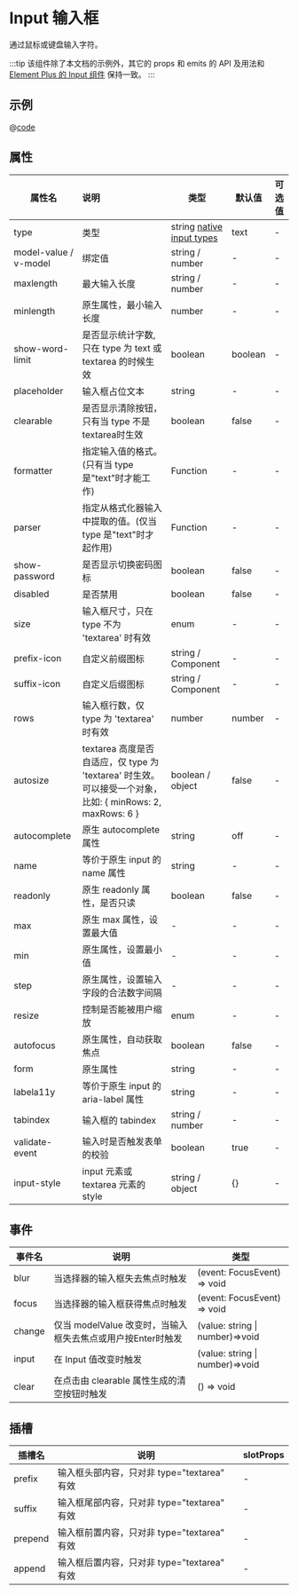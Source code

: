 # Input 输入框

通过鼠标或键盘输入字符。

:::tip
该组件除了本文档的示例外，其它的 props 和 emits 的 API 及用法和
[Element Plus 的 Input 组件](https://element-plus.org/zh-CN/component/input.html) 保持一致。
:::

## 示例
<ContainerDemo>
<InputDemo/>
</ContainerDemo>

@[code](@examples/InputDemo.vue)

## 属性



| 属性名                | 说明                                                         | **类型**                                                     | 默认值  | 可选值 |
| --------------------- | :----------------------------------------------------------- | ------------------------------------------------------------ | ------- | ------ |
| type                  | 类型                                                         | string [native input types](https://developer.mozilla.org/en-US/docs/Web/HTML/Element/input#Form__types) | text    | -      |
| model-value / v-model | 绑定值                                                       | string / number                                              | -       | -      |
| maxlength             | 最大输入长度                                                 | string / number                                              | -       | -      |
| minlength             | 原生属性，最小输入长度                                       | number                                                       | -       | -      |
| show-word-limit       | 是否显示统计字数, 只在 type 为 text 或 textarea 的时候生效   | boolean                                                      | boolean | -      |
| placeholder           | 输入框占位文本                                               | string                                                       | -       | -      |
| clearable             | 是否显示清除按钮，只有当 type 不是 textarea时生效            | boolean                                                      | false   | -      |
| formatter             | 指定输入值的格式。(只有当 type 是"text"时才能工作)           | Function                                                     | -       | -      |
| parser                | 指定从格式化器输入中提取的值。(仅当 type 是"text"时才起作用) | Function                                                     | -       | -      |
| show-password         | 是否显示切换密码图标                                         | boolean                                                      | false   | -      |
| disabled              | 是否禁用                                                     | boolean                                                      | false   | -      |
| size                  | 输入框尺寸，只在 type 不为 'textarea' 时有效                 | enum                                                         | -       | -      |
| prefix-icon           | 自定义前缀图标                                               | string / Component                                           | -       | -      |
| suffix-icon           | 自定义后缀图标                                               | string / Component                                           | -       | -      |
| rows                  | 输入框行数，仅 type 为 'textarea' 时有效                     | number                                                       | number  | -      |
| autosize              | textarea 高度是否自适应，仅 type 为 'textarea' 时生效。 可以接受一个对象，比如: { minRows: 2, maxRows: 6 } | boolean / object                                             | false   | -      |
| autocomplete          | 原生 autocomplete 属性                                       | string                                                       | off     | -      |
| name                  | 等价于原生 input 的name 属性                                 | string                                                       | -       | -      |
| readonly              | 原生 readonly 属性，是否只读                                 | boolean                                                      | false   | -      |
| max                   | 原生 max 属性，设置最大值                                    | -                                                            | -       | -      |
| min                   | 原生属性，设置最小值                                         | -                                                            | -       | -      |
| step                  | 原生属性，设置输入字段的合法数字间隔                         | -                                                            | -       | -      |
| resize                | 控制是否能被用户缩放                                         | enum                                                         | -       | -      |
| autofocus             | 原生属性，自动获取焦点                                       | boolean                                                      | false   | -      |
| form                  | 原生属性                                                     | string                                                       | -       | -      |
| labela11y             | 等价于原生 input  的  aria-label 属性                        | string                                                       | -       | -      |
| tabindex              | 输入框的 tabindex                                            | string / number                                              | -       | -      |
| validate-event        | 输入时是否触发表单的校验                                     | boolean                                                      | true    | -      |
| input-style           | input 元素或 textarea 元素的 style                           | string / object                                              | {}      | -      |



## 事件

| **事件名** | **说明**                                                    | **类型**                        |
| ---------- | ----------------------------------------------------------- | ------------------------------- |
| blur       | 当选择器的输入框失去焦点时触发                              | (event: FocusEvent) => void     |
| focus      | 当选择器的输入框获得焦点时触发                              | (event: FocusEvent) => void     |
| change     | 仅当 modelValue 改变时，当输入框失去焦点或用户按Enter时触发 | (value: string \| number)=>void |
| input      | 在 Input 值改变时触发                                       | (value: string \| number)=>void |
| clear      | 在点击由 clearable 属性生成的清空按钮时触发                 | () => void                      |



## 插槽

| 插槽名  | 说明                                        | slotProps |
| ------- | ------------------------------------------- | --------- |
| prefix  | 输入框头部内容，只对非 type="textarea" 有效 | -         |
| suffix  | 输入框尾部内容，只对非 type="textarea" 有效 | -         |
| prepend | 输入框前置内容，只对非 type="textarea" 有效 | -         |
| append  | 输入框后置内容，只对非 type="textarea" 有效 | -         |

